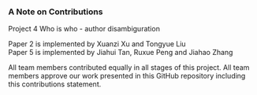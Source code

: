 ### A Note on Contributions
Project 4 Who is who - author disambiguration   

Paper 2 is implemented by Xuanzi Xu and Tongyue Liu   
Paper 5 is implemented by Jiahui Tan, Ruxue Peng and Jiahao Zhang

All team members contributed equally in all stages of this project. All team members approve our work presented in this GitHub repository including this contributions statement. 
